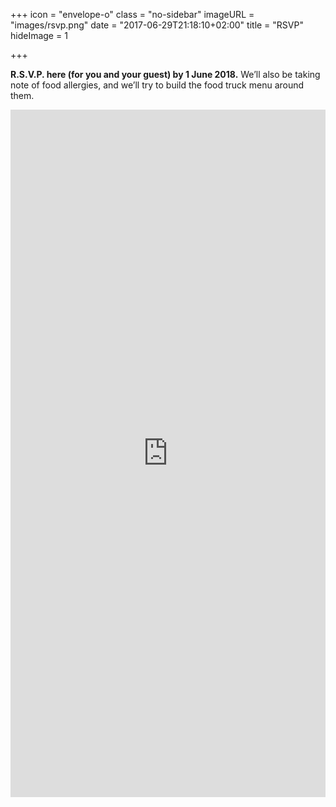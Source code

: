 +++
icon = "envelope-o"
class = "no-sidebar"
imageURL = "images/rsvp.png"
date = "2017-06-29T21:18:10+02:00"
title = "RSVP"
hideImage = 1

+++

<!--more-->
**R.S.V.P. here (for you and your guest) by 1 June 2018.** We’ll also be taking note of food allergies, and we’ll try to build the food truck menu around them.

<iframe src="https://docs.google.com/forms/d/e/1FAIpQLSfhEMH3qh40zPV-fXqhwNjK-6DkYFZ1pDg3nm-4njZN6OvAvQ/viewform?embedded=true" width="100%" height="1100px" frameborder="0" marginheight="0" marginwidth="0">Loading...</iframe>
